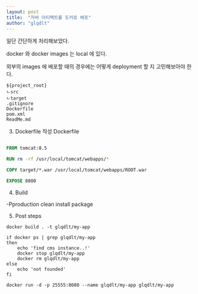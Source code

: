 ```yaml
---
layout: post
title:  "자바 아티팩트를 도커로 배포"
author: "glqdlt"
---
```


일단 간단하게 처리해보았다.

docker 와 docker images 는 local 에 있다.

외부의 images 에 배포할 때의 경우에는 어떻게 deployment 할 지 고민해보아야 한다.


```
${project_root}
ㄴsrc
ㄴtarget
.gitignore
Dockerfile
pom.xml
ReadMe.md
```

3. Dockerfile 작성
Dockerfile
```Dockerfile

FROM tomcat:8.5

RUN rm -rf /usr/local/tomcat/webapps/*

COPY target/*.war /usr/local/tomcat/webapps/ROOT.war

EXPOSE 8080

```

4. Build

-Pproduction clean install package

5. Post steps

```shell
docker build . -t glqdlt/my-app

if docker ps | grep glqdlt/my-app
then
	echo 'find cms instance..!'	
	docker stop glqdlt/my-app
    docker rm glqdlt/my-app
else
	echo 'not founded'
fi

docker run -d -p 25555:8080 --name glqdlt/my-app glqdlt/my-app
```